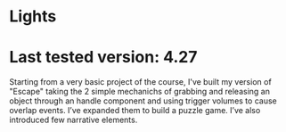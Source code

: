 # Lights

# Last tested version: 4.27

Starting from a very basic project of the course, I've built my version of "Escape" taking the 2 simple mechanichs of grabbing and releasing an object through an handle component and using trigger volumes to cause overlap events. I’ve expanded them to build a puzzle game. I’ve also introduced few narrative elements.
